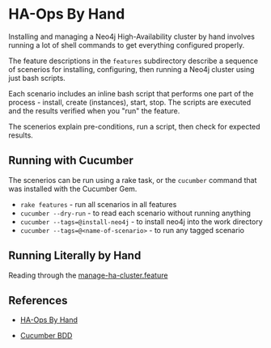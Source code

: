 HA-Ops By Hand
==============

Installing and managing a Neo4j High-Availability cluster by hand involves 
running a lot of shell commands to get everything configured properly.

The feature descriptions in the `features` subdirectory describe a sequence 
of scenerios for installing, configuring, then running a Neo4j cluster 
using just bash scripts.

Each scenario includes an inline bash script that performs one part of the
process - install, create (instances), start, stop. The scripts are executed
and the results verified when you "run" the feature.

The scenerios explain pre-conditions, run a script, then check for expected 
results.

Running with Cucumber
---------------------

The scenerios can be run using a rake task, or the `cucumber` command that
was installed with the Cucumber Gem. 

* `rake features` - run all scenarios in all features
* `cucumber --dry-run` - to read each scenario without running anything
* `cucumber --tags=@install-neo4j` - to install neo4j into the work directory
* `cucumber --tags=@<name-of-scenario>` - to run any tagged scenario 

Running Literally by Hand
-------------------------

Reading through the [manage-ha-cluster.feature](/by-hand/features/manage-ha-cluster.feature)


References
----------

* [HA-Ops By Hand](https://github.com/akollegger/ha-ops/wiki/By-hand)

* [Cucumber BDD](http://cukes.info)

